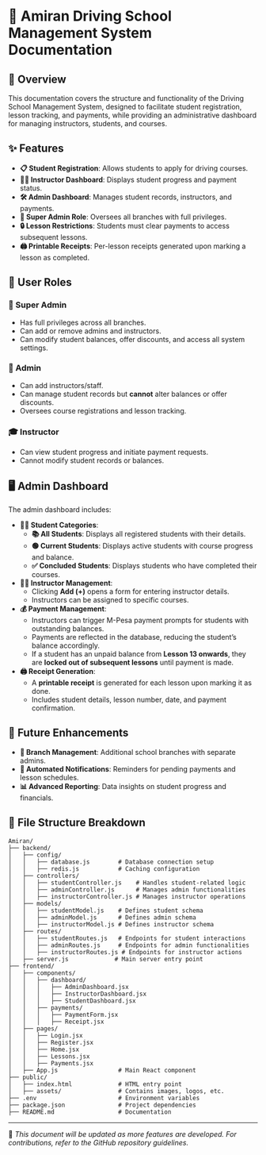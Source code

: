 # 🚗 Amiran Driving School Management System Documentation

## 📌 Overview
This documentation covers the structure and functionality of the Driving School Management System, designed to facilitate student registration, lesson tracking, and payments, while providing an administrative dashboard for managing instructors, students, and courses.

## ✨ Features
- **📋 Student Registration**: Allows students to apply for driving courses.
- **🧑‍🏫 Instructor Dashboard**: Displays student progress and payment status.
- **🛠️ Admin Dashboard**: Manages student records, instructors, and payments.
- **👑 Super Admin Role**: Oversees all branches with full privileges.
- **🔒 Lesson Restrictions**: Students must clear payments to access subsequent lessons.
- **🖨️ Printable Receipts**: Per-lesson receipts generated upon marking a lesson as completed.

## 👥 User Roles
### 🔰 Super Admin
- Has full privileges across all branches.
- Can add or remove admins and instructors.
- Can modify student balances, offer discounts, and access all system settings.

### 🏢 Admin
- Can add instructors/staff.
- Can manage student records but **cannot** alter balances or offer discounts.
- Oversees course registrations and lesson tracking.

### 🎓 Instructor
- Can view student progress and initiate payment requests.
- Cannot modify student records or balances.

## 🖥️ Admin Dashboard
The admin dashboard includes:
- **👨‍🎓 Student Categories**:
  - **📚 All Students**: Displays all registered students with their details.
  - **🟢 Current Students**: Displays active students with course progress and balance.
  - **✅ Concluded Students**: Displays students who have completed their courses.
- **👩‍🏫 Instructor Management**:
  - Clicking **Add (+)** opens a form for entering instructor details.
  - Instructors can be assigned to specific courses.
- **💰 Payment Management**:
  - Instructors can trigger M-Pesa payment prompts for students with outstanding balances.
  - Payments are reflected in the database, reducing the student’s balance accordingly.
  - If a student has an unpaid balance from **Lesson 13 onwards**, they are **locked out of subsequent lessons** until payment is made.
- **🖨️ Receipt Generation**:
  - A **printable receipt** is generated for each lesson upon marking it as done.
  - Includes student details, lesson number, date, and payment confirmation.

## 🚀 Future Enhancements
- **🏫 Branch Management**: Additional school branches with separate admins.
- **🔔 Automated Notifications**: Reminders for pending payments and lesson schedules.
- **📊 Advanced Reporting**: Data insights on student progress and financials.

## 🎯 File Structure Breakdown

```plaintext
Amiran/
├── backend/
│   ├── config/
│   │   ├── database.js        # Database connection setup
│   │   ├── redis.js           # Caching configuration
│   ├── controllers/
│   │   ├── studentController.js    # Handles student-related logic
│   │   ├── adminController.js      # Manages admin functionalities
│   │   ├── instructorController.js # Manages instructor operations
│   ├── models/
│   │   ├── studentModel.js    # Defines student schema
│   │   ├── adminModel.js      # Defines admin schema
│   │   ├── instructorModel.js # Defines instructor schema
│   ├── routes/
│   │   ├── studentRoutes.js   # Endpoints for student interactions
│   │   ├── adminRoutes.js     # Endpoints for admin functionalities
│   │   ├── instructorRoutes.js # Endpoints for instructor actions
│   ├── server.js             # Main server entry point
├── frontend/
│   ├── components/
│   │   ├── dashboard/
│   │   │   ├── AdminDashboard.jsx
│   │   │   ├── InstructorDashboard.jsx
│   │   │   ├── StudentDashboard.jsx
│   │   ├── payments/
│   │   │   ├── PaymentForm.jsx
│   │   │   ├── Receipt.jsx
│   ├── pages/
│   │   ├── Login.jsx
│   │   ├── Register.jsx
│   │   ├── Home.jsx
│   │   ├── Lessons.jsx
│   │   ├── Payments.jsx
│   ├── App.js                 # Main React component
├── public/
│   ├── index.html             # HTML entry point
│   ├── assets/                # Contains images, logos, etc.
├── .env                       # Environment variables
├── package.json               # Project dependencies
├── README.md                  # Documentation
```
---
📢 *This document will be updated as more features are developed. For contributions, refer to the GitHub repository guidelines.*